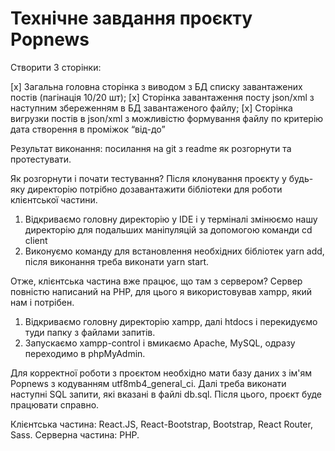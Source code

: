 # Технічне завдання проєкту Popnews
Створити 3 сторінки:

[x] Загальна головна сторінка з виводом з БД списку завантажених постів (пагінація 10/20 шт);
[x] Сторінка завантаження посту json/xml з наступним збереженням в БД завантаженого файлу;
[x] Сторінка вигрузки постів в json/xml з можливістю формування файлу по критерію дата створення в проміжок “від-до”

Результат виконання: посилання на git з readme як розгорнути та протестувати.

Як розгорнути і почати тестування? Після клонування проєкту у будь-яку директорію потрібно дозавантажити бібліотеки для роботи клієнтської частини.
1. Відкриваємо головну директорію у IDE і у терміналі змінюємо нашу директорію для подальших маніпуляцій за допомогою команди cd client
2. Виконуємо команду для встановлення необхідних бібліотек yarn add, після виконання треба виконати yarn start.

Отже, клієнтська частина вже працює, що там з сервером? Сервер повністю написаний на PHP, для цього я використовував xampp, який нам і потрібен.
1. Відкриваємо головну директорію xampp, далі htdocs і перекидуємо туди папку з файлами запитів.
2. Запускаємо xampp-control і вмикаємо Apache, MySQL, одразу переходимо в phpMyAdmin.

Для корректної роботи з проєктом необхідно мати базу даних з ім'ям Popnews з кодуванням utf8mb4_general_ci. Далі треба виконати наступні SQL запити, які вказані в файлі db.sql.
Після цього, проєкт буде працювати справно.

Клієнтська частина: React.JS, React-Bootstrap, Bootstrap, React Router, Sass. 
Серверна частина: PHP.